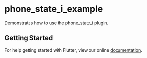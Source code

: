 # phone_state_i_example

Demonstrates how to use the phone_state_i plugin.

## Getting Started

For help getting started with Flutter, view our online
[documentation](https://flutter.io/).
